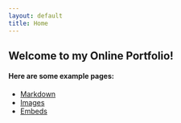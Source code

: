 ```yaml
---
layout: default
title: Home
---
```


## Welcome to my Online Portfolio!


#### Here are some example pages:

- [Markdown](02-markdown-examples)
- [Images](03-images-examples)
- [Embeds](04-embeds-examples)
